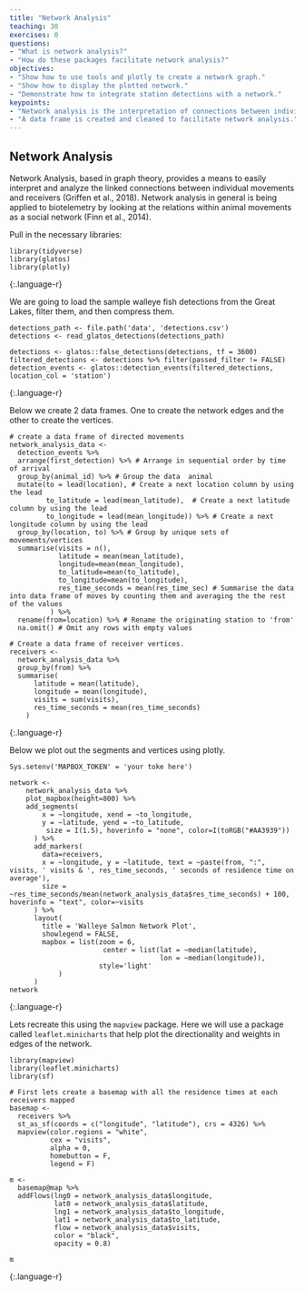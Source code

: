 ```yaml
---
title: "Network Analysis"
teaching: 30
exercises: 0
questions:
- "What is network analysis?"
- "How do these packages facilitate network analysis?"
objectives:
- "Show how to use tools and plotly to create a network graph."
- "Show how to display the plotted network."
- "Demonstrate how to integrate station detections with a network."
keypoints:
- "Network analysis is the interpretation of connections between individual movements and receivers."
- "A data frame is created and cleaned to facilitate network analysis."
---
```


## Network Analysis
Network Analysis, based in graph theory, provides a means to easily interpret and analyze the linked connections between individual movements and receivers (Griffen et al., 2018). Network analysis in general is being applied to biotelemetry by looking at the relations within animal movements as a social network (Finn et al., 2014).

Pull in the necessary libraries:

~~~
library(tidyverse)
library(glatos)
library(plotly)  
~~~
{:.language-r}

We are going to load the sample walleye fish detections from the Great Lakes, filter them, and then compress them.

~~~
detections_path <- file.path('data', 'detections.csv')
detections <- read_glatos_detections(detections_path)

detections <- glatos::false_detections(detections, tf = 3600)
filtered_detections <- detections %>% filter(passed_filter != FALSE)
detection_events <- glatos::detection_events(filtered_detections, location_col = 'station')  
~~~
{:.language-r}

Below we create 2 data frames. One to create the network edges and the other to create the vertices.

~~~
# create a data frame of directed movements
network_analysis_data <- 
  detection_events %>%
  arrange(first_detection) %>% # Arrange in sequential order by time of arrival
  group_by(animal_id) %>% # Group the data  animal
  mutate(to = lead(location), # Create a next location column by using the lead
         to_latitude = lead(mean_latitude),  # Create a next latitude column by using the lead
         to_longitude = lead(mean_longitude)) %>% # Create a next longitude column by using the lead
  group_by(location, to) %>% # Group by unique sets of movements/vertices
  summarise(visits = n(),
            latitude = mean(mean_latitude),
            longitude=mean(mean_longitude),
            to_latitude=mean(to_latitude),
            to_longitude=mean(to_longitude),
            res_time_seconds = mean(res_time_sec) # Summarise the data into data frame of moves by counting them and averaging the the rest of the values
          ) %>%
  rename(from=location) %>% # Rename the originating station to 'from'
  na.omit() # Omit any rows with empty values

# Create a data frame of receiver vertices.
receivers <- 
  network_analysis_data %>%
  group_by(from) %>%
  summarise(
      latitude = mean(latitude),
      longitude = mean(longitude),
      visits = sum(visits),
      res_time_seconds = mean(res_time_seconds)
    )
~~~
{:.language-r}

Below we plot out the segments and vertices using plotly.

~~~
Sys.setenv('MAPBOX_TOKEN' = 'your toke here')

network <- 
    network_analysis_data %>%
    plot_mapbox(height=800) %>%
    add_segments(
        x = ~longitude, xend = ~to_longitude,
        y = ~latitude, yend = ~to_latitude,
         size = I(1.5), hoverinfo = "none", color=I(toRGB("#AA3939"))
      ) %>%
      add_markers(
        data=receivers,
        x = ~longitude, y = ~latitude, text = ~paste(from, ":", visits, ' visits & ', res_time_seconds, ' seconds of residence time on average'),
        size = ~res_time_seconds/mean(network_analysis_data$res_time_seconds) + 100, hoverinfo = "text", color=~visits
      ) %>%
      layout(
        title = 'Walleye Salmon Network Plot',
        showlegend = FALSE,
        mapbox = list(zoom = 6,
                       center = list(lat = ~median(latitude),
                                     lon = ~median(longitude)),
                      style='light'
            )
      )
network  
~~~
{:.language-r}


Lets recreate this using the `mapview` package. Here we will use a package called `leaflet.minicharts` that help plot the directionality and weights in edges of the network.

~~~
library(mapview)
library(leaflet.minicharts)
library(sf)

# First lets create a basemap with all the residence times at each receivers mapped
basemap <-
  receivers %>% 
  st_as_sf(coords = c("longitude", "latitude"), crs = 4326) %>% 
  mapview(color.regions = "white",
          cex = "visits",
          alpha = 0,
          homebutton = F,
          legend = F)

m <-
  basemap@map %>% 
  addFlows(lng0 = network_analysis_data$longitude,
           lat0 = network_analysis_data$latitude,
           lng1 = network_analysis_data$to_longitude,
           lat1 = network_analysis_data$to_latitude,
           flow = network_analysis_data$visits,
           color = "black",
           opacity = 0.8)

m
~~~
{:.language-r}



